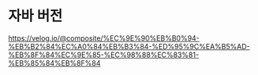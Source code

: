 # 자바 버전

https://velog.io/@composite/%EC%9E%90%EB%B0%94-%EB%B2%84%EC%A0%84%EB%B3%84-%ED%95%9C%EA%B5%AD-%EB%8F%84%EC%9E%85-%EC%98%88%EC%83%81-%EB%85%84%EB%8F%84
